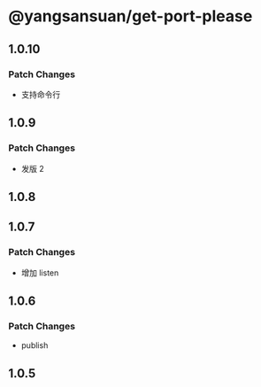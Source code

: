 # @yangsansuan/get-port-please

## 1.0.10

### Patch Changes

- 支持命令行

## 1.0.9

### Patch Changes

- 发版 2

## 1.0.8

## 1.0.7

### Patch Changes

- 增加 listen

## 1.0.6

### Patch Changes

- publish

## 1.0.5
